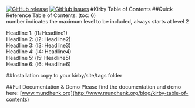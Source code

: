 [![GitHub release](https://img.shields.io/github/release/PhilippMundhenk/Kirby-Table-of-Contents.svg)](https://github.com/PhilippMundhenk/Kirby-Table-of-Contents/releases) [![GitHub issues](https://img.shields.io/github/issues/PhilippMundhenk/Kirby-Table-of-Contents.svg)](https://github.com/PhilippMundhenk/Kirby-Table-of-Contents)
#Kirby Table of Contents
##Quick Reference
Table of Contents: (toc: 6)<br/>
number indicates the maximum level to be included, always starts at level 2

Headline 1: (l1: Headline1)<br/>
Headline 2: (l2: Headline2)<br/>
Headline 3: (l3: Headline3)<br/>
Headline 4: (l4: Headline4)<br/>
Headline 5: (l5: Headline5)<br/>
Headline 6: (l6: Headline6)

##Installation
copy to your kirby/site/tags folder

##Full Documentation & Demo
Please find the documentation and demo here: [www.mundhenk.org](http://www.mundhenk.org/blog/kirby-table-of-contents)